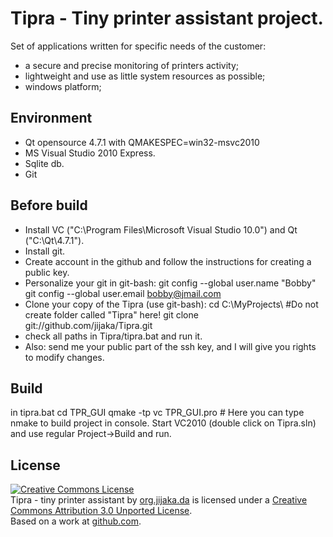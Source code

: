 Tipra - Tiny printer assistant project.
=============
Set of applications written for specific needs of the customer: 

* a secure and precise monitoring of printers activity;
* lightweight and use as little system resources as possible;
* windows platform;

Environment
-------
* Qt opensource 4.7.1 with QMAKESPEC=win32-msvc2010
* MS Visual Studio 2010 Express.
* Sqlite db.
* Git
 
Before build
-------
* Install VC ("C:\Program Files\Microsoft Visual Studio 10.0") and Qt ("C:\Qt\4.7.1").
* Install git.
* Create account in the github and follow the instructions for creating a public key.
* Personalize your git in git-bash: 
		git config --global user.name "Bobby"
		git config --global user.email bobby@jmail.com
* Clone your copy of the Tipra (use git-bash):
		cd C:\MyProjects\ #Do not create folder called "Tipra" here!
		git clone git://github.com/jijaka/Tipra.git
* check all paths in Tipra/tipra.bat and run it.	
* Also: send me your public part of the ssh key, and I will give you rights to modify changes.

Build
-------	
in tipra.bat
    cd TPR_GUI
	qmake -tp vc TPR_GUI.pro
	# Here you can type nmake to build project in console.
Start VC2010 (double click on Tipra.sln) and use regular Project->Build and run.


License
-------
<p>
<a rel="license" href="http://creativecommons.org/licenses/by/3.0/"><img alt="Creative Commons License" style="border-width:0" src="http://i.creativecommons.org/l/by/3.0/80x15.png" /></a><br /><span xmlns:dct="http://purl.org/dc/terms/" href="http://purl.org/dc/dcmitype/InteractiveResource" property="dct:title" rel="dct:type">Tipra - tiny printer assistant</span> by <a xmlns:cc="http://creativecommons.org/ns#" href="https://github.com/jijaka" property="cc:attributionName" rel="cc:attributionURL">org.jijaka.da</a> is licensed under a <a rel="license" href="http://creativecommons.org/licenses/by/3.0/">Creative Commons Attribution 3.0 Unported License</a>.<br />Based on a work at <a xmlns:dct="http://purl.org/dc/terms/" href="https://github.com/jijaka/Tipra" rel="dct:source">github.com</a>.
</p>